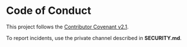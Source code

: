 # Code of Conduct

This project follows the [Contributor Covenant v2.1](https://www.contributor-covenant.org/version/2/1/code_of_conduct/).

To report incidents, use the private channel described in **SECURITY.md**.
